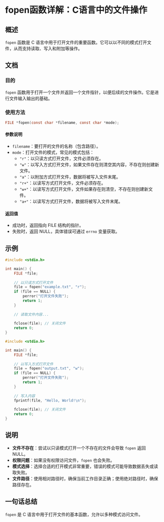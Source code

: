 <!--
Meta Description: # fopen函数详解：C语言中的文件操作 ## 概述 `fopen` 函数是 C 语言中用于打开文件的重要函数。它可以以不同的模式打开文件，从而支持读取、写入和附加等操作。 ## 文档 ### 目的 `fopen` 函数用于打开一个文件并返回一个文件指针，以便后续的文件操作。它是进行文件输入输出的...
Meta Keywords: file, fopen, null, return, 以读写方式打开文件
-->

# fopen函数详解：C语言中的文件操作

## 概述
`fopen` 函数是 C 语言中用于打开文件的重要函数。它可以以不同的模式打开文件，从而支持读取、写入和附加等操作。

## 文档
### 目的
`fopen` 函数用于打开一个文件并返回一个文件指针，以便后续的文件操作。它是进行文件输入输出的基础。

### 使用方法
```c
FILE *fopen(const char *filename, const char *mode);
```

#### 参数说明
- `filename`：要打开的文件的名称（包含路径）。
- `mode`：打开文件的模式，常见的模式包括：
  - `"r"`：以只读方式打开文件，文件必须存在。
  - `"w"`：以写入方式打开文件，如果文件存在则清空其内容，不存在则创建新文件。
  - `"a"`：以附加方式打开文件，数据将被写入文件末尾。
  - `"r+"`：以读写方式打开文件，文件必须存在。
  - `"w+"`：以读写方式打开文件，文件如果存在则清空，不存在则创建新文件。
  - `"a+"`：以读写方式打开文件，数据将被写入文件末尾。

#### 返回值
- 成功时，返回指向 FILE 结构的指针。
- 失败时，返回 NULL，具体错误可通过 `errno` 变量获取。

## 示例
```c
#include <stdio.h>

int main() {
    FILE *file;
    
    // 以只读方式打开文件
    file = fopen("example.txt", "r");
    if (file == NULL) {
        perror("打开文件失败");
        return 1;
    }
    
    // 读取文件内容...
    
    fclose(file); // 关闭文件
    return 0;
}
```

```c
#include <stdio.h>

int main() {
    FILE *file;
    
    // 以写入方式打开文件
    file = fopen("output.txt", "w");
    if (file == NULL) {
        perror("打开文件失败");
        return 1;
    }
    
    // 写入内容
    fprintf(file, "Hello, World!\n");
    
    fclose(file); // 关闭文件
    return 0;
}
```

## 说明
- **文件不存在**：尝试以只读模式打开一个不存在的文件会导致 `fopen` 返回 NULL。
- **权限问题**：如果没有权限访问文件，`fopen` 也会失败。
- **模式选择**：选择合适的打开模式非常重要，错误的模式可能导致数据丢失或读取失败。
- **文件路径**：使用相对路径时，确保当前工作目录正确；使用绝对路径时，确保路径存在。

## 一句话总结
`fopen` 是 C 语言中用于打开文件的基本函数，允许以多种模式访问文件。
